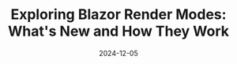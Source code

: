 ---
title: "Exploring Blazor Render Modes: What's New and How They Work"
date: "2024-12-05"
presenter: "Brady Stroud"
summary: "Brady Stroud revisits Blazor after two years to explore its new render modes. He explains the evolution from traditional WebAssembly and Server modes to the current capability of configuring render modes on a per-page or per-component basis. Demonstrating with a small test app, he highlights the flexibility and interactivity these render modes provide."
tags: ["Blazor", ".NET", "WebAssembly", "render modes", "server-side rendering", "interactive components"]
videoUrl: "https://sswcom-my.sharepoint.com/:v:/r/personal/samwagner_ssw_com_au/Documents/Recordings/%F0%9F%8E%B1%20Knowledge%20sharing%20-%20Andrew,%20Gordon%20and%20Bryden%20%F0%9F%A7%A0-20241205_133143-Meeting%20Recording.mp4?csf=1&web=1&e=R6qHOd&nav=eyJyZWZlcnJhbEluZm8iOnsicmVmZXJyYWxBcHAiOiJTdHJlYW1XZWJBcHAiLCJyZWZlcnJhbFZpZXciOiJTaGFyZURpYWxvZy1MaW5rIiwicmVmZXJyYWxBcHBQbGF0Zm9ybSI6IldlYiIsInJlZmVycmFsTW9kZSI6InZpZXcifX0%3D"
---